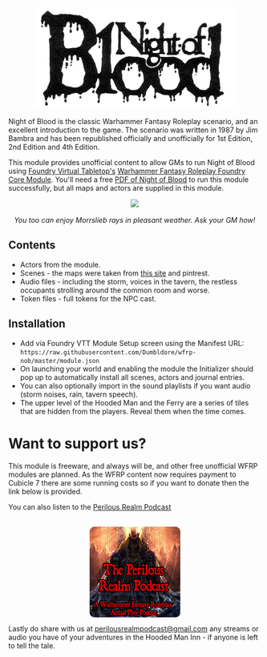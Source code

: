 <p align="center">
  <img src="https://raw.githubusercontent.com/CStuartEKerrigan/WFRP-Night-of-Blood-4e-FVTT/master/assets/icons/logo2.png" alt="Night of Blood">
</p>

Night of Blood is the classic Warhammer Fantasy Roleplay scenario, and an excellent introduction to the game. The scenario was written in 1987 by Jim Bambra and has been republished officially and unofficially for 1st Edition, 2nd Edition and 4th Edition.

This module provides unofficial content to allow GMs to run Night of Blood using [Foundry Virtual Tabletop's](https://foundryvtt.com/) [Warhammer Fantasy Roleplay Foundry Core Module](https://www.cubicle7games.com/product-category/foundry/). You'll need a free [PDF of Night of Blood](https://www.drivethrurpg.com/product/259967/WFRP-Old-World-Adventures--Night-of-Blood) to run this module successfully, but all maps and actors are supplied in this module.

<p align="center">
  <img src="https://raw.githubusercontent.com/Dumbldore/WFRP-Night-of-Blood-4e-FVTT/master/assets/icons/footage.gif">
</p>
<p align="center">
<em>You too can enjoy Morrslieb rays in pleasant weather. Ask your GM how!</em>
</p>

## Contents
* Actors from the module.
* Scenes - the maps were taken from [this site](http://acrobata2000.blogspot.com/) and pintrest.
* Audio files - including the storm, voices in the tavern, the restless occupants strolling around the common room and worse.
* Token files - full tokens for the NPC cast.

## Installation 
* Add via Foundry VTT Module Setup screen using the Manifest URL: `https://raw.githubusercontent.com/Dumbldore/wfrp-nob/master/module.json`
* On launching your world and enabling the module the Initializer should pop up to automatically install all scenes, actors and journal entries. 
* You can also optionally import in the sound playlists if you want audio (storm noises, rain, tavern speech).
* The upper level of the Hooded Man and the Ferry are a series of tiles that are hidden from the players. Reveal them when the time comes.

# Want to support us?
			
This module is freeware, and always will be, and other free unofficial WFRP modules are planned. As the WFRP content now requires payment to Cubicle 7 there are some running costs so if you want to donate then the link below is provided.
			

You can also listen to the <a href="https://anchor.fm/peril">Perilous Realm Podcast</a><br/><br/>
<p align="center">
<a href="https://anchor.fm/peril"><img src="https://raw.githubusercontent.com/CStuartEKerrigan/WFRP-Night-of-Blood-4e-FVTT/master/peril.png" style="display: block;  margin-left: auto;  margin-right: auto;" alt="peril logo"></a></p>

Lastly do share with us at <a href="mailto:perilousrealmpodcast@gmail.com">perilousrealmpodcast@gmail.com</a> any streams or audio you have of your adventures in the Hooded Man Inn - if anyone is left to tell the tale.
